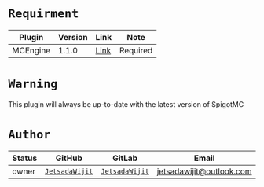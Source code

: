 # `Requirment`

|Plugin|Version|Link|Note|
|-|-|-|-|
|MCEngine|1.1.0|[Link](https://github.com/MCEngine/mcengine/releases/tag/1.1.0)|Required|

# `Warning`

This plugin will always be up-to-date with the latest version of SpigotMC

# `Author`

|Status|GitHub|GitLab|Email|
|-|-|-|-|
|owner|[`JetsadaWijit`](https://github.com/JetsadaWijit)|[`JetsadaWijit`](https://gitlab.com/JetsadaWijit)|jetsadawijit@outlook.com|
